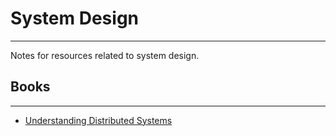 # System Design

---
 Notes for resources related to system design.
## Books

---

- [Understanding Distributed Systems](understanding-distributed-systems/README.md)
